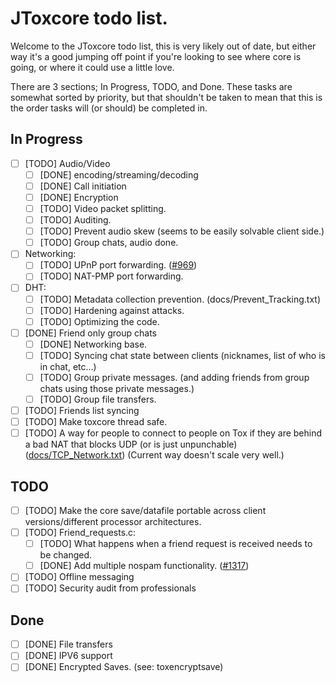 # JToxcore todo list.
Welcome to the JToxcore todo list, this is very likely out of date, but either way it's a good jumping off point if
you're looking to see where core is going, or where it could use a little love.

There are 3 sections; In Progress, TODO, and Done. These tasks are somewhat sorted by priority, but that shouldn't be
taken to mean that this is the order tasks will (or should) be completed in.

## In Progress
 - [ ] [TODO] Audio/Video
     - [ ] [DONE] encoding/streaming/decoding
     - [ ] [DONE] Call initiation
     - [ ] [DONE] Encryption
     - [ ] [TODO] Video packet splitting.
     - [ ] [TODO] Auditing.
     - [ ] [TODO] Prevent audio skew (seems to be easily solvable client side.)
     - [ ] [TODO] Group chats, audio done.
 - [ ] Networking:
     - [ ] [TODO] UPnP port forwarding. ([#969](https://github.com/irungentoo/toxcore/pull/969))
     - [ ] [TODO] NAT-PMP port forwarding.
 - [ ] DHT:
     - [ ] [TODO] Metadata collection prevention. (docs/Prevent_Tracking.txt)
     - [ ] [TODO] Hardening against attacks.
     - [ ] [TODO] Optimizing the code.
 - [ ] [DONE] Friend only group chats
     - [ ] [DONE] Networking base.
     - [ ] [TODO] Syncing chat state between clients (nicknames, list of who is in chat, etc...)
     - [ ] [TODO] Group private messages. (and adding friends from group chats using those private messages.)
     - [ ] [TODO] Group file transfers.
 - [ ] [TODO] Friends list syncing
 - [ ] [TODO] Make toxcore thread safe.
 - [ ] [TODO] A way for people to connect to people on Tox if they are behind a bad NAT that blocks UDP (or is
just unpunchable) ([docs/TCP_Network.txt](TCP_Network.txt)) (Current way doesn't scale very well.)

## TODO
 - [ ] [TODO] Make the core save/datafile portable across client versions/different processor architectures.
 - [ ] [TODO] Friend_requests.c:
     - [ ] [TODO] What happens when a friend request is received needs to be changed.
     - [ ] [DONE] Add multiple nospam functionality. ([#1317](https://github.com/irungentoo/toxcore/pull/1317))

 - [ ] [TODO] Offline messaging
 - [ ] [TODO] Security audit from professionals

## Done
 - [ ] [DONE] File transfers
 - [ ] [DONE] IPV6 support
 - [ ] [DONE] Encrypted Saves. (see: toxencryptsave)
